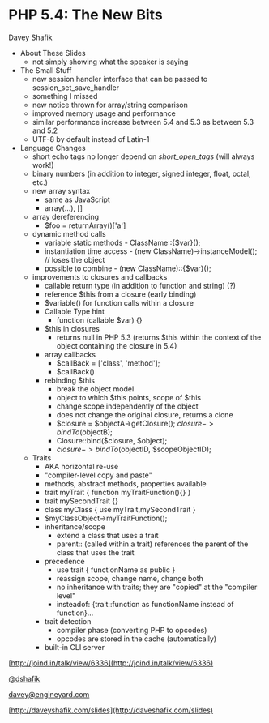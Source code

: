 # PHP 5.4: The New Bits
Davey Shafik

- About These Slides
	- not simply showing what the speaker is saying
- The Small Stuff
	- new session handler interface that can be passed to session_set_save_handler
	- something I missed
	- new notice thrown for array/string comparison
	- improved memory usage and performance
	- similar performance increase between 5.4 and 5.3 as between 5.3 and 5.2
	- UTF-8 by default instead of Latin-1
- Language Changes
	- short echo tags no longer depend on _short_open_tags_ (will always work!)
	- binary numbers (in addition to integer, signed integer, float, octal, etc.)
	- new array syntax
		- same as JavaScript
		- array(...), []
	- array dereferencing
		- $foo = returnArray()['a']
	- dynamic method calls
		- variable static methods - ClassName::{$var}();
		- instantiation time access - (new ClassName)->instanceModel(); // loses the object
		- possible to combine - (new ClassName)::{$var}();
	- improvements to closures and callbacks
		- callable return type (in addition to function and string) (?)
		- reference $this from a closure (early binding)
		- $variable() for function calls within a closure
		- Callable Type hint
			- function (callable $var) {}
		- $this in closures
			- returns null in PHP 5.3 (returns $this within the context of the object containing the closure in 5.4)
		- array callbacks
			- $callBack = ['class', 'method'];
			- $callBack()
		- rebinding $this
			- break the object model
			- object to which $this points, scope of $this
			- change scope independently of the object
			- does not change the original closure, returns a clone
			- $closure = $objectA->getClosure(); $closure->bindTo($objectB);
			- Closure::bind($closure, $object);
			- $closure->bindTo($objectID, $scopeObjectID);
	- Traits
		- AKA horizontal re-use
		- "compiler-level copy and paste"
		- methods, abstract methods, properties available
		- trait myTrait { function myTraitFunction(){} }
		- trait mySecondTrait {}
		- class myClass { use myTrait,mySecondTrait }
		- $myClassObject->myTraitFunction();
		- inheritance/scope
			- extend a class that uses a trait
			- parent:: (called within a trait) references the parent of the class that uses the trait
		- precedence
			- use trait { functionName as public }
			- reassign scope, change name, change both
			- no inheritance with traits; they are "copied" at the "compiler level"
			- insteadof: {trait::function as functionName instead of function}...
		- trait detection
			- compiler phase (converting PHP to opcodes)
			- opcodes are stored in the cache (automatically)
		- built-in CLI server
		
[http://joind.in/talk/view/6336](http://joind.in/talk/view/6336)

[@dshafik](http://twitter.com/dshafik)

[davey@engineyard.com](mailto:dave@engineyard.com)

[http://daveyshafik.com/slides](http://daveshafik.com/slides)
